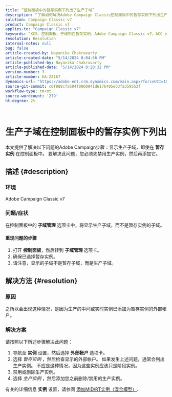 ```yaml
---
title: “控制面板中的暂存实例下列出了生产子域”
description: “了解如何解决Adobe Campaign Classic控制面板中的暂存实例下列出生产子域的问题。”
solution: Campaign Classic v7
product: Campaign Classic v7
applies-to: "Campaign Classic v7"
keywords: “KCS、控制面板、子域列在暂存实例、Adobe Campaign Classic v7、ACC v7子域管理下”
resolution: Resolution
internal-notes: null
bug: false
article-created-by: Nayanika Chakravarty
article-created-date: "5/14/2024 8:04:56 PM"
article-published-by: Nayanika Chakravarty
article-published-date: "5/14/2024 8:20:32 PM"
version-number: 3
article-number: KA-24167
dynamics-url: "https://adobe-ent.crm.dynamics.com/main.aspx?forceUCI=1&pagetype=entityrecord&etn=knowledgearticle&id=7bb1d736-2d12-ef11-9f8a-6045bd026dc7"
source-git-commit: c0f888cfa504f0060941d6176405eb3fa359553f
workflow-type: tm+mt
source-wordcount: '279'
ht-degree: 2%

---
```


# 生产子域在控制面板中的暂存实例下列出


本文提供了解决以下问题的Adobe Campaign步骤：显示生产子域，即使在 <b>暂存实例</b> 在控制面板中。 要解决此问题，您必须先禁用生产实例，然后再添加它。

## 描述 {#description}


### <b>环境</b>

Adobe Campaign Classic v7

### <b>问题/症状</b>

在控制面板中的<b> 子域管理</b> 选项卡中，将显示生产子域，而不是暂存实例的子域。

#### <b>重现问题的步骤</b>

1. 打开 <b>控制面板</b>，然后转到 <b>子域管理 </b>选项卡。
2. 确保已选择暂存实例。
3. 请注意，显示的子域不是暂存子域，而是生产子域。



## 解决方法 {#resolution}


### 原因

之所以会出现这种情况，是因为生产的中间或实时实例已添加为暂存实例的外部帐户。

### 解决方案

请按照以下所述步骤解决此问题：

1. 导航至 <b>实例</b> 设置，然后选择 <b>外部帐户 </b>选项卡。
2. 选择 *暂存实例* ，然后检查显示的外部帐户。 如果发生上述问题，通常会列出生产实例。 不应是这种情况，因为这些实例应该只是阶段实例。
3. 禁用或删除生产实例。
4. 选择 *生产实例* ，然后添加您之前删除/禁用的生产实例。


有关的详细信息 <b>实例</b> 设置，请参阅 [添加MID/RT实例（混合模型）](https://experienceleague.adobe.com/en/docs/control-panel/using/instances-settings/external-accounts#add).
